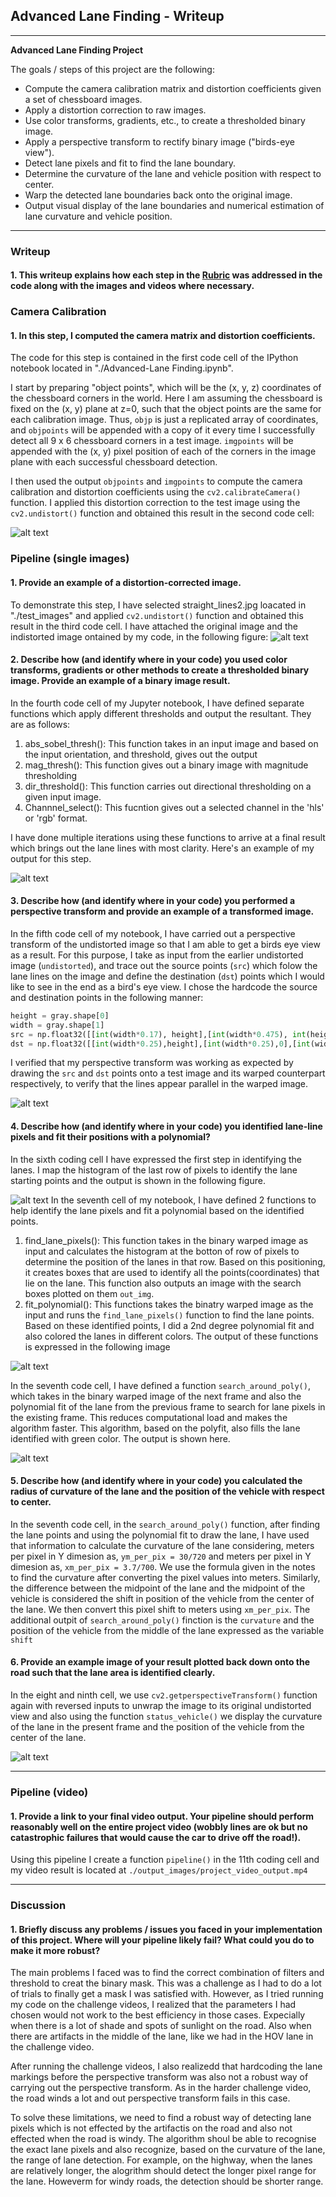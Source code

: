 ## Advanced Lane Finding - Writeup
---

**Advanced Lane Finding Project**

The goals / steps of this project are the following:

* Compute the camera calibration matrix and distortion coefficients given a set of chessboard images.
* Apply a distortion correction to raw images.
* Use color transforms, gradients, etc., to create a thresholded binary image.
* Apply a perspective transform to rectify binary image ("birds-eye view").
* Detect lane pixels and fit to find the lane boundary.
* Determine the curvature of the lane and vehicle position with respect to center.
* Warp the detected lane boundaries back onto the original image.
* Output visual display of the lane boundaries and numerical estimation of lane curvature and vehicle position.

[//]: # (Image References)

[image1]: ./output_images/undistort_chess.png "Undistorted"
[image2]: ./output_images/undistorted_road.png "Road Transformed"
[image3]: ./output_images/lanes_binary.png "Binary Example"
[image4]: ./output_images/perspective.png "Warp Example"
[image5]: ./output_images/perspective_lane "Warped histogram"
[image6]: ./output_images/lane_fit_polynomial.png "Fit Polynomial"
[image7]: ./output_images/lane_plot.png "Fit Lane"
[image8]: ./output_images/output_with_status.png "Unwarp and display"
[video1]: ./output_images/project_video_output.mp4 "Output Video"

---

### Writeup

#### 1. This writeup explains how each step in the [Rubric](https://review.udacity.com/#!/rubrics/571/view) was addressed in the code along with the images and videos where necessary. 

### Camera Calibration

#### 1. In this step, I computed the camera matrix and distortion coefficients. 

The code for this step is contained in the first code cell of the IPython notebook located in "./Advanced-Lane Finding.ipynb".  

I start by preparing "object points", which will be the (x, y, z) coordinates of the chessboard corners in the world. Here I am assuming the chessboard is fixed on the (x, y) plane at z=0, such that the object points are the same for each calibration image.  Thus, `objp` is just a replicated array of coordinates, and `objpoints` will be appended with a copy of it every time I successfully detect all 9 x 6 chessboard corners in a test image.  `imgpoints` will be appended with the (x, y) pixel position of each of the corners in the image plane with each successful chessboard detection.  

I then used the output `objpoints` and `imgpoints` to compute the camera calibration and distortion coefficients using the `cv2.calibrateCamera()` function.  I applied this distortion correction to the test image using the `cv2.undistort()` function and obtained this result in the second code cell: 

![alt text][image1]

### Pipeline (single images)

#### 1. Provide an example of a distortion-corrected image.

To demonstrate this step, I have selected straight_lines2.jpg loacated in "./test_images" and applied `cv2.undistort()` function and obtained this result in the third code cell. I have attached the original image and the indistorted image ontained by my code, in the following figure: 
![alt text][image2]

#### 2. Describe how (and identify where in your code) you used color transforms, gradients or other methods to create a thresholded binary image.  Provide an example of a binary image result.

In the fourth code cell of my Jupyter notebook, I have defined separate functions which apply different thresholds and output the resultant. They are as follows:
1. abs_sobel_thresh(): This function takes in an input image and based on the input orientation, and threshold, gives out the output
2. mag_thresh(): This function gives out a binary image with magnitude thresholding
3. dir_threshold(): This function carries out directional thresholding on a given input image.
4. Channnel_select(): This fucntion gives out a selected channel in the 'hls' or 'rgb' format.

I have done multiple iterations using these functions to arrive at a final result which brings out the lane lines with most clarity. Here's an example of my output for this step.  

![alt text][image3]

#### 3. Describe how (and identify where in your code) you performed a perspective transform and provide an example of a transformed image.

In the fifth code cell of my notebook, I have carried out a perspective transform of the undistorted image so that I am able to get a birds eye view as a result. For this purpose, I take as input from the earlier undistorted image (`undistorted`), and trace out the source points (`src`) which folow the lane lines on the image and define the destination (`dst`) points which I would like to see in the end as a bird's eye view. I chose the hardcode the source and destination points in the following manner:

```python
height = gray.shape[0]
width = gray.shape[1]
src = np.float32([[int(width*0.17), height],[int(width*0.475), int(height*0.61)],[int(width*0.525), int(height*0.61)],[int(width*0.87), height]])
dst = np.float32([[int(width*0.25),height],[int(width*0.25),0],[int(width*0.75),0],[int(width*0.75),height]])
```

I verified that my perspective transform was working as expected by drawing the `src` and `dst` points onto a test image and its warped counterpart respectively, to verify that the lines appear parallel in the warped image.

![alt text][image4]

#### 4. Describe how (and identify where in your code) you identified lane-line pixels and fit their positions with a polynomial?

In the sixth coding cell I have expressed the first step in identifying the lanes. I map the histogram of the last row of pixels to identify the lane starting points and the output is shown in the following figure.

![alt text][image5]
In the seventh cell of my notebook, I have defined 2 functions to help identify the lane pixels and fit a polynomial based on the identified points.

1. find_lane_pixels(): This function takes in the binary warped image as input and calculates the histogram at the botton of row of pixels to determine the position of the lanes in that row. Based on this positioning, it creates boxes that are used to identify all the points(coordinates) that lie on the lane. This function also outputs an image with the search boxes plotted on them `out_img`.
2. fit_polynomial(): This functions takes the binatry warped image as the input and runs the `find_lane_pixels()` function to find the lane points. Based on these identified points, I did a 2nd degree polynomial fit and also colored the lanes in different colors. The output of these functions is expressed in the following image

![alt text][image6]

In the seventh code cell, I have defined a function `search_around_poly()`, which takes in the binary warped image of the next frame and also the polynomial fit of the lane from the previous frame to search for lane pixels in the existing frame. This reduces computational load and makes the algorithm faster. This algorithm, based on the polyfit, also fills the lane identified with green color. The output is shown here. 

![alt text][image7]

#### 5. Describe how (and identify where in your code) you calculated the radius of curvature of the lane and the position of the vehicle with respect to center.

In the seventh code cell, in the `search_around_poly()` function, after finding the lane points and using the polynomial fit to draw the lane, I have used that information to calculate the curvature of the lane considering, meters per pixel in Y dimesion as, `ym_per_pix = 30/720` and meters per pixel in Y dimesion as, `xm_per_pix = 3.7/700`. We use the formula given in the notes to find the curvature after converting the pixel values into meters. Similarly, the difference between the midpoint of the lane and the midpoint of the vehicle is considered the shift in position of the vehicle from the center of the lane. We then convert this pixel shift to meters using `xm_per_pix`. The additional outpit of `search_around_poly()` finction is the `curvature` and the position of the vehicle from the middle of the lane expressed as the variable `shift`

#### 6. Provide an example image of your result plotted back down onto the road such that the lane area is identified clearly.

In the eight and ninth cell, we use `cv2.getperspectiveTransform()` function again with reversed inputs to unwrap the image to its original undistorted view and also using the function `status_vehicle()` we display the curvature of the lane in the present frame and the position of the vehicle from the center of the lane.

![alt text][image8]

---

### Pipeline (video)

#### 1. Provide a link to your final video output.  Your pipeline should perform reasonably well on the entire project video (wobbly lines are ok but no catastrophic failures that would cause the car to drive off the road!).

Using this pipeline I create a function `pipeline()` in the 11th coding cell and my video result is located at `./output_images/project_video_output.mp4`



---

### Discussion

#### 1. Briefly discuss any problems / issues you faced in your implementation of this project.  Where will your pipeline likely fail?  What could you do to make it more robust?

The main problems I faced was to find the correct combination of filters and threshold to creat the binary mask. This was a challenge as I had to do a lot of trials to finally get a mask I was satisfied with. However, as I tried running my code on the challenge videos, I realized that the parameters I had chosen would not work to the best efficiency in those cases. Expecially when there is a lot of shade and spots of sunlight on the road. Also when there are artifacts in the middle of the lane, like we had in the HOV lane in the challenge video.

After running the challenge videos, I also realizedd that hardcoding the lane markings before the perspective transform was also not a robust way of carrying out the perspective transform. As in the harder challenge video, the road winds a lot and out perspective transform fails in this case.

To solve these limitations, we need to find a robust way of detecting lane  pixels which is not effected  by the artifactis on the road and also not effected when the road is windy. The algorithm shoul be able to recognise the exact lane pixels and also recognize, based on the curvature of the lane, the range of lane detection. For example, on the highway, when the lanes are relatively longer, the alogrithm should detect the longer pixel range for the lane. Howeverm for windy roads, the detection should be shorter range.
